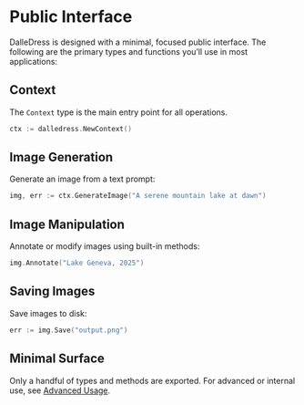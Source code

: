 # Public Interface

DalleDress is designed with a minimal, focused public interface. The following are the primary types and functions you’ll use in most applications:

## Context

The `Context` type is the main entry point for all operations.

```go
ctx := dalledress.NewContext()
```

## Image Generation

Generate an image from a text prompt:

```go
img, err := ctx.GenerateImage("A serene mountain lake at dawn")
```

## Image Manipulation

Annotate or modify images using built-in methods:

```go
img.Annotate("Lake Geneva, 2025")
```

## Saving Images

Save images to disk:

```go
err := img.Save("output.png")
```

## Minimal Surface

Only a handful of types and methods are exported. For advanced or internal use, see [Advanced Usage](06-advanced-usage.md).

